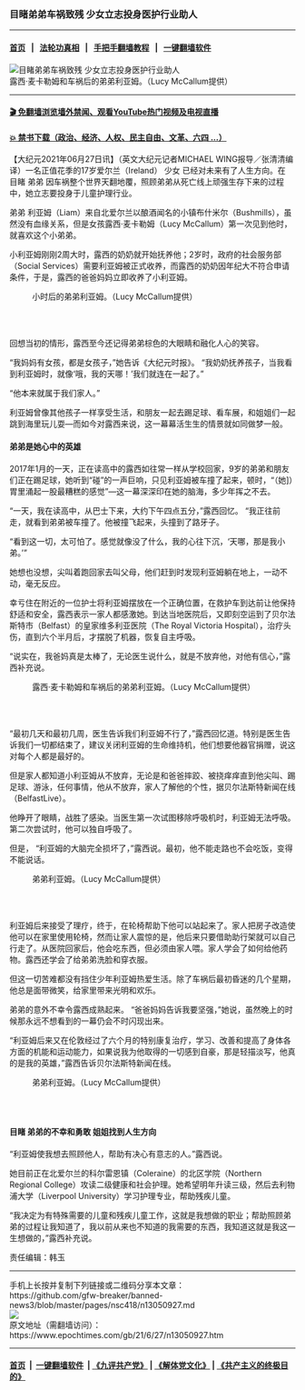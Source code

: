 ### 目睹弟弟车祸致残 少女立志投身医护行业助人
------------------------

#### [首页](https://github.com/gfw-breaker/banned-news3/blob/master/README.md) &nbsp;&nbsp;|&nbsp;&nbsp; [法轮功真相](https://github.com/begood0513/basic/blob/master/README.md)  &nbsp;&nbsp;|&nbsp;&nbsp; [手把手翻墙教程](https://github.com/gfw-breaker/guides/wiki)  &nbsp;&nbsp;|&nbsp;&nbsp; [一键翻墙软件](https://github.com/gfw-breaker/nogfw/blob/master/README.md)  



<div><img alt="目睹弟弟车祸致残 少女立志投身医护行业助人" class="attachment-djy_600_400 size-djy_600_400 wp-post-image" src="https://i.epochtimes.com/assets/uploads/2021/06/id13050946-teen-and-brother-700x420-600x400.jpg"/>
<div class="caption">
 露西·麦卡勒姆和车祸后的弟弟利亚姆。（Lucy McCallum提供）
</div></div><hr/>

#### [ 🎬  免翻墙浏览墙外禁闻、观看YouTube热门视频及电视直播](https://github.com/gfw-breaker/HelloWorld)

#### [ 💥  禁书下载（政治、经济、人权、民主自由、文革、六四 ...）](https://github.com/gfw-breaker/books/blob/master/README.md)

<div><p>
 【大纪元2021年06月27日讯】（英文大纪元记者MICHAEL WING报导／张清清编译）一名正值花季的17岁爱尔兰（Ireland）
 <ok href="https://www.epochtimes.com/gb/tag/%E5%B0%91%E5%A5%B3.html">
  少女
 </ok>
 已经对未来有了人生方向。在
 <ok href="https://www.epochtimes.com/gb/tag/%E7%9B%AE%E7%9D%B9.html">
  目睹
 </ok>
 <ok href="https://www.epochtimes.com/gb/tag/%E5%BC%9F%E5%BC%9F.html">
  弟弟
 </ok>
 因车祸整个世界天翻地覆，照顾弟弟从死亡线上顽强生存下来的过程中，她立志要投身于儿童护理行业。
</p>
<p>
 <ok href="https://www.epochtimes.com/gb/tag/%E5%BC%9F%E5%BC%9F.html">
  弟弟
 </ok>
 利亚姆（Liam）来自北爱尔兰以酿酒闻名的小镇布什米尔（Bushmills），虽然没有血缘关系，但是女孩露西·麦卡勒姆（Lucy McCallum）第一次见到他时，就喜欢这个小弟弟。
</p>
<p>
 小利亚姆刚刚2周大时，露西的奶奶就开始抚养他；2岁时，政府的社会服务部（Social Services）需要利亚姆被正式收养，而露西的奶奶因年纪大不符合申请条件，于是，露西的爸爸妈妈立即收养了小利亚姆。
</p>
<figure aria-describedby="caption-attachment-13050956" class="wp-caption aligncenter" id="attachment_13050956" style="width: 601px">
 <ok href="https://i.epochtimes.com/assets/uploads/2021/06/id13050956-Liam_Lucy-45-45-.jpg" target="_blank">
  <img alt="" class="wp-image-13050956" src="https://i.epochtimes.com/assets/uploads/2021/06/id13050956-Liam_Lucy-45-45--450x272.jpg"/>
 </ok>
 <br/><figcaption class="wp-caption-text" id="caption-attachment-13050956">
  小时后的弟弟利亚姆。（Lucy McCallum提供）
 </figcaption><br/>
</figure><br/>
<p>
 回想当初的情形，露西至今还记得弟弟棕色的大眼睛和融化人心的笑容。
</p>
<p>
 “我妈妈有女孩，都是女孩子，”她告诉《大纪元时报》。 “我奶奶抚养孩子，当我看到利亚姆时，就像‘哦，我的天哪！’我们就连在一起了。”
</p>
<p>
 “他本来就属于我们家人。”
</p>
<p>
 利亚姆曾像其他孩子一样享受生活，和朋友一起去踢足球、看车展，和姐姐们一起跳到海里玩儿耍—而如今对露西来说，这一幕幕活生生的情景就如同做梦一般。
</p>
<h4>
 弟弟是她心中的英雄
</h4>
<p>
 2017年1月的一天，正在读高中的露西如往常一样从学校回家，9岁的弟弟和朋友们正在踢足球，她听到“碰”的一声巨响，只见利亚姆被车撞了起来，顿时，“（她]）胃里涌起一股最糟糕的感觉”—这一幕深深印在她的脑海，多少年挥之不去。
</p>
<p>
 “一天，我在读高中，从巴士下来，大约下午四点五分，”露西回忆。 “我正往前走，就看到弟弟被车撞了。他被撞飞起来，头撞到了路牙子。
</p>
<p>
 “看到这一切，太可怕了。感觉就像没了什么，我的心往下沉，‘天哪，那是我小弟。’”
</p>
<p>
 她想也没想，尖叫着跑回家去叫父母，他们赶到时发现利亚姆躺在地上，一动不动，毫无反应。
</p>
<p>
 幸亏住在附近的一位护士将利亚姆摆放在一个正确位置，在救护车到达前让他保持舒适和安全，露西表示一家人都感激她。到达当地医院后，又即刻空运到了贝尔法斯特市（Belfast）的皇家维多利亚医院（The Royal Victoria Hospital），治疗头伤，直到六个半月后，才摆脱了机器，恢复自主呼吸。
</p>
<p>
 “说实在，我爸妈真是太棒了，无论医生说什么，就是不放弃他，对他有信心，”露西补充说。
</p>
<figure aria-describedby="caption-attachment-13050965" class="wp-caption aligncenter" id="attachment_13050965" style="width: 601px">
 <ok href="https://i.epochtimes.com/assets/uploads/2021/06/id13050965-Lucy-McCallum-45-45-_2.jpg" target="_blank">
  <img alt="" class="wp-image-13050965" src="https://i.epochtimes.com/assets/uploads/2021/06/id13050965-Lucy-McCallum-45-45-_2-450x412.jpg"/>
 </ok>
 <br/><figcaption class="wp-caption-text" id="caption-attachment-13050965">
  露西·麦卡勒姆和车祸后的弟弟利亚姆。（Lucy McCallum提供）
 </figcaption><br/>
</figure><br/>
<p>
 “最初几天和最初几周，医生告诉我们利亚姆不行了，”露西回忆道。特别是医生告诉我们一切都结束了，建议关闭利亚姆的生命维持机，他们想要他器官捐赠，说这对每个人都是最好的。
</p>
<p>
 但是家人都知道小利亚姆从不放弃，无论是和爸爸摔跤、被挠痒痒直到他尖叫、踢足球、游泳，任何事情，他从不放弃，家人了解他的个性，据贝尔法斯特新闻在线（BelfastLive）。
</p>
<p>
 他睁开了眼睛，战胜了感染。当医生第一次试图移除呼吸机时，利亚姆无法呼吸。第二次尝试时，他可以独自呼吸了。
</p>
<p>
 但是， “利亚姆的大脑完全损坏了，”露西说。最初，他不能走路也不会吃饭，变得不能说话。
</p>
<figure aria-describedby="caption-attachment-13050988" class="wp-caption aligncenter" id="attachment_13050988" style="width: 600px">
 <ok href="https://i.epochtimes.com/assets/uploads/2021/06/id13050988-Liam-at-hospital_345-345-452-1200x1098.jpg" target="_blank">
  <img alt="" class="size-large wp-image-13050988" src="https://i.epochtimes.com/assets/uploads/2021/06/id13050988-Liam-at-hospital_345-345-452-1200x1098-600x549.jpg"/>
 </ok>
 <br/><figcaption class="wp-caption-text" id="caption-attachment-13050988">
  弟弟利亚姆。（Lucy McCallum提供）
 </figcaption><br/>
</figure><br/>
<p>
 利亚姆后来接受了理疗，终于，在轮椅帮助下他可以站起来了。家人把房子改造使他可以在家里使用轮椅，然而让家人震惊的是，他后来只要借助助行架就可以自己行走了。从医院回家后，他会吃东西，但必须由家人喂。家人学会了如何给他药物。露西还学会了给弟弟洗脸和穿衣服。
</p>
<p>
 但这一切苦难都没有挡住少年利亚姆热爱生活。除了车祸后最初昏迷的几个星期，他总是面带微笑，给家里带来光明和欢乐。
</p>
<p>
 弟弟的意外不幸令露西成熟起来。 “爸爸妈妈告诉我要坚强，”她说，虽然晚上的时候那永远不想看到的一幕仍会不时闪现出来。
</p>
<p>
 “利亚姆后来又在伦敦经过了六个月的特别康复治疗，学习、改善和提高了身体各方面的机能和运动能力，如果说我为他取得的一切感到自豪，那是轻描淡写，他真的是我的英雄，”露西告诉贝尔法斯特新闻在线。
</p>
<figure aria-describedby="caption-attachment-13050987" class="wp-caption aligncenter" id="attachment_13050987" style="width: 600px">
 <ok href="https://i.epochtimes.com/assets/uploads/2021/06/id13050987-Lucy-McCallum_345-34652-1200x868.jpg" target="_blank">
  <img alt="" class="size-large wp-image-13050987" src="https://i.epochtimes.com/assets/uploads/2021/06/id13050987-Lucy-McCallum_345-34652-1200x868-600x434.jpg"/>
 </ok>
 <br/><figcaption class="wp-caption-text" id="caption-attachment-13050987">
  弟弟利亚姆。（Lucy McCallum提供）
 </figcaption><br/>
</figure><br/>
<h4>
 <ok href="https://www.epochtimes.com/gb/tag/%E7%9B%AE%E7%9D%B9.html">
  目睹
 </ok>
 弟弟的不幸和勇敢 姐姐找到人生方向
</h4>
<p>
 “利亚姆使我想去照顾他人，帮助有决心有意志的人。”露西说。
</p>
<p>
 她目前正在北爱尔兰的科尔雷恩镇（Coleraine）的北区学院（Northern Regional College）攻读二级健康和社会护理。她希望明年升读三级，然后去利物浦大学（Liverpool University）学习护理专业，帮助残疾儿童。
</p>
<p>
 “我决定为有特殊需要的儿童和残疾儿童工作，这就是我想做的职业；帮助照顾弟弟的过程让我知道了，我以前从来也不知道的我需要的东西，我知道这就是我这一生想做的，”露西补充说。
</p>
<p>
 责任编辑：韩玉
</p>
</div>
<hr/>
手机上长按并复制下列链接或二维码分享本文章：<br/>
https://github.com/gfw-breaker/banned-news3/blob/master/pages/nsc418/n13050927.md <br/>
<a href='https://github.com/gfw-breaker/banned-news3/blob/master/pages/nsc418/n13050927.md'><img src='https://github.com/gfw-breaker/banned-news3/blob/master/pages/nsc418/n13050927.md.png'/></a> <br/>
原文地址（需翻墙访问）：https://www.epochtimes.com/gb/21/6/27/n13050927.htm


------------------------
#### [首页](https://github.com/gfw-breaker/banned-news3/blob/master/README.md) &nbsp;|&nbsp; [一键翻墙软件](https://github.com/gfw-breaker/nogfw/blob/master/README.md) &nbsp;| [《九评共产党》](https://github.com/gfw-breaker/9ping.md/blob/master/README.md#九评之一评共产党是什么) | [《解体党文化》](https://github.com/gfw-breaker/jtdwh.md/blob/master/README.md) | [《共产主义的终极目的》](https://github.com/gfw-breaker/gczydzjmd.md/blob/master/README.md)


<img src='http://gfw-breaker.win/banned-news3/pages/nsc418/n13050927.md' width='0px' height='0px'/>